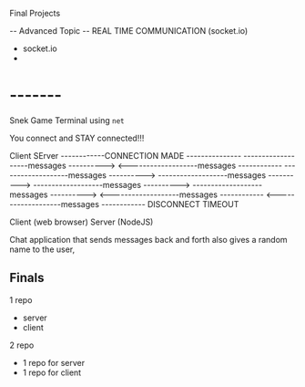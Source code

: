 Final Projects

--  Advanced Topic  --
REAL TIME COMMUNICATION (socket.io)

- socket.io
- 

# -------
 Snek Game 
 Terminal using `net`


 You connect and STAY connected!!!

 Client                            SErver
 ------------CONNECTION MADE ---------------
 -------------------messages ---------->
 <-------------------messages ------------
  -------------------messages ---------->
   -------------------messages ---------->
    -------------------messages ---------->
     -------------------messages ---------->
 <-------------------messages ------------
  <-------------------messages ------------
  DISCONNECT 
  TIMEOUT

  Client (web browser)                        Server (NodeJS)

Chat application that sends messages back and forth
also gives a random name to the user,


## Finals 

1 repo
 - server
 - client

2 repo 
- 1 repo for server
- 1 repo for client
